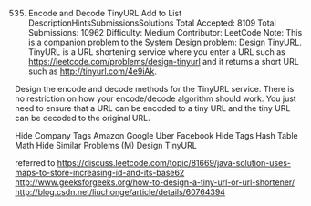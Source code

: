 535. Encode and Decode TinyURL Add to List
DescriptionHintsSubmissionsSolutions
Total Accepted: 8109
Total Submissions: 10962
Difficulty: Medium
Contributor: LeetCode
Note: This is a companion problem to the System Design problem: Design TinyURL.
TinyURL is a URL shortening service where you enter a URL such as https://leetcode.com/problems/design-tinyurl and it returns a short URL such as http://tinyurl.com/4e9iAk.

Design the encode and decode methods for the TinyURL service. There is no restriction on how your encode/decode algorithm should work. You just need to ensure that a URL can be encoded to a tiny URL and the tiny URL can be decoded to the original URL.

Hide Company Tags Amazon Google Uber Facebook
Hide Tags Hash Table Math
Hide Similar Problems (M) Design TinyURL

referred to
https://discuss.leetcode.com/topic/81669/java-solution-uses-maps-to-store-increasing-id-and-its-base62
http://www.geeksforgeeks.org/how-to-design-a-tiny-url-or-url-shortener/
http://blog.csdn.net/liuchonge/article/details/60764394
